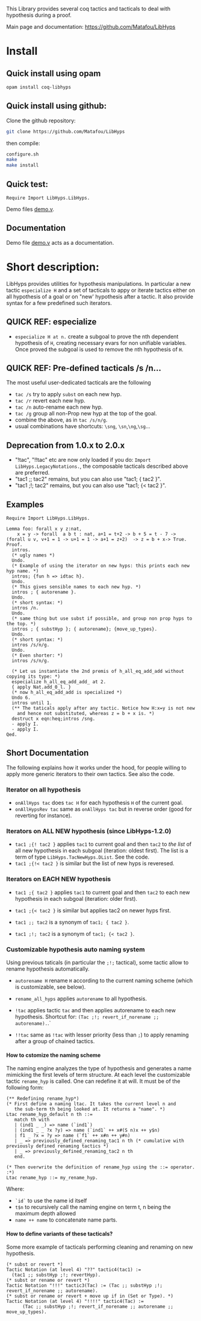 This Library provides several coq tactics and tacticals to deal with
hypothesis during a proof.

Main page and documentation: https://github.com/Matafou/LibHyps

# Install

## Quick install using opam

```bash
opam install coq-libhyps
```

## Quick install using github:

Clone the github repository:

```bash
git clone https://github.com/Matafou/LibHyps
```
then compile:
```bash
configure.sh
make
make install
```

## Quick test:

```coq
Require Import LibHyps.LibHyps.
```

Demo files [demo.v](https://github.com/Matafou/LibHyps/blob/master/LibHyps/Demo/demo.v).

## Documentation

Demo file [demo.v](https://github.com/Matafou/LibHyps/blob/master/LibHyps/Demo/demo.v) acts as a documentation.

# Short description:

LibHyps provides utilities for hypothesis manipulations. In particular
a new tactic `especialize H` and a set of tacticals to appy or iterate
tactics either on all hypothesis of a goal or on "new' hypothesis after
a tactic. It also provide syntax for a few predefined such iterators.

## QUICK REF: especialize

+ `especialize H at n.` create a subgoal to prove the nth dependent
    hypothesis of `H`, creating necessary evars for non unifiable
    variables. Once proved the subgoal is used to remove the nth
    hypothesis of `H`.

## QUICK REF: Pre-defined tacticals /s /n...

The most useful user-dedicated tacticals are the following

  + `tac /s` try to apply `subst` on each new hyp.
  + `tac /r` revert each new hyp.
  + `tac /n` auto-rename each new hyp.
  + `tac /g` group all non-Prop new hyp at the top of the goal.
  + combine the above, as in `tac /s/n/g`.
  + usual combinations have shortcuts: `\sng`, `\sn`,`\ng`,`\sg`...

## Deprecation from 1.0.x to 2.0.x

  + "!tac", "!!tac" etc are now only loaded if you do: `Import
    LibHyps.LegacyNotations.`, the composable tacticals described
    above are preferred.
  + "tac1 ;; tac2" remains, but you can also use "tac1; { tac2 }".
  + "tac1 ;!; tac2" remains, but you can also use "tac1; {< tac2 }".

## Examples

```coq
Require Import LibHyps.LibHyps.

Lemma foo: forall x y z:nat,
    x = y -> forall  a b t : nat, a+1 = t+2 -> b + 5 = t - 7 ->  (forall u v, v+1 = 1 -> u+1 = 1 -> a+1 = z+2)  -> z = b + x-> True.
Proof.
  intros.
  (* ugly names *)
  Undo.
  (* Example of using the iterator on new hyps: this prints each new hyp name. *)
  intros; {fun h => idtac h}.
  Undo.
  (* This gives sensible names to each new hyp. *)
  intros ; { autorename }.
  Undo.
  (* short syntax: *)
  intros /n.
  Undo.
  (* same thing but use subst if possible, and group non prop hyps to the top. *)
  intros ; { substHyp }; { autorename}; {move_up_types}.
  Undo.
  (* short syntax: *)  
  intros /s/n/g.
  Undo.
  (* Even shorter: *)  
  intros /s/n/g.

  (* Let us instantiate the 2nd premis of h_all_eq_add_add without copying its type: *)
  especialize h_all_eq_add_add_ at 2.
  { apply Nat.add_0_l. }
  (* now h_all_eq_add_add is specialized *)
  Undo 6.
  intros until 1.
  (** The taticals apply after any tactic. Notice how H:x=y is not new
    and hence not substituted, whereas z = b + x is. *)
  destruct x eqn:heq;intros /sng.
  - apply I.
  - apply I.
Qed.
```

## Short Documentation

The following explains how it works under the hood, for people willing
to apply more generic iterators to their own tactics. See also the code.
  
### Iterator on all hypothesis

  + `onAllHyps tac` does `tac H` for each hypothesis `H` of the current goal.
  + `onAllHypsRev tac` same as `onAllHyps tac` but in reverse order
    (good for reverting for instance).


### Iterators on ALL NEW hypothesis (since LibHyps-1.2.0)

  + `tac1 ;{! tac2 }` applies `tac1` to current goal and then `tac2`
    to *the list* of all new hypothesis in each subgoal (iteration:
    oldest first).
    The list is a term of type `LibHyps.TacNewHyps.DList`. See the code.
  + `tac1 ;{!< tac2 }` is similar but the list of new hyps is reveresed.

### Iterators on EACH NEW hypothesis

  + `tac1 ;{ tac2 }` applies `tac1` to current goal and then `tac2` to
    each new hypothesis in each subgoal (iteration: older first).
  + `tac1 ;{< tac2 }` is similar but applies tac2 on newer hyps first.

  + `tac1 ;; tac2` is a synonym of `tac1; { tac2 }`.
  + `tac1 ;!; tac2` is a synonym of `tac1; {< tac2 }`.

### Customizable hypothesis auto naming system

Using previous taticals (in particular the `;!;` tactical), some
tactic allow to rename hypothesis automatically.

- `autorename H` rename `H` according to the current naming scheme
  (which is customizable, see below).

- `rename_all_hyps` applies `autorename` to all hypothesis.

- `!tac` applies tactic `tac` and then applies autorename to each new
  hypothesis. Shortcut for: `(Tac ;!; revert_if_norename ;;
  autorename).`.`

- `!!tac` same as `!tac` with lesser priority (less than `;`) to apply
  renaming after a group of chained tactics.

#### How to cstomize the naming scheme

The naming engine analyzes the type of hypothesis and generates a name
mimicking the first levels of term structure. At each level the
customizable tactic `rename_hyp` is called. One can redefine it at
will. It must be of the following form:

```coq
(** Redefining rename_hyp*)
(* First define a naming ltac. It takes the current level n and
   the sub-term th being looked at. It returns a "name". *)
Ltac rename_hyp_default n th ::=
   match th with
   | (ind1 _ _) => name (`ind1`)
   | (ind1 _ _ ?x ?y) => name (`ind1` ++ x#(S n)x ++ y$n)
   | f1 _ ?x = ?y => name (`f1` ++ x#n ++ y#n)
   | _ => previously_defined_renaming_tac1 n th (* cumulative with previously defined renaming tactics *)
   | _ => previously_defined_renaming_tac2 n th
   end.

(* Then overwrite the definition of rename_hyp using the ::= operator. :*)
Ltac rename_hyp ::= my_rename_hyp.
```

Where:

- `` `id` `` to use the name id itself
- `t$n` to recursively call the naming engine on term t, n being the maximum depth allowed
- `name ++ name` to concatenate name parts.


#### How to define variants of these tacticals?

Some more example of tacticals performing cleaning and renaming on new
hypothesis.

```coq
(* subst or revert *)
Tactic Notation (at level 4) "??" tactic4(tac1) :=
  (tac1 ;; substHyp ;!; revertHyp).
(* subst or rename or revert *)
Tactic Notation "!!!" tactic3(Tac) := (Tac ;; substHyp ;!; revert_if_norename ;; autorename).
(* subst or rename or revert + move up if in (Set or Type). *)
Tactic Notation (at level 4) "!!!!" tactic4(Tac) :=
      (Tac ;; substHyp ;!; revert_if_norename ;; autorename ;; move_up_types).
```

